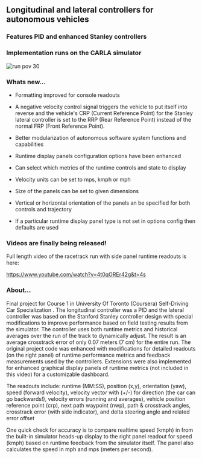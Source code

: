 
## Longitudinal and lateral controllers for autonomous vehicles

### Features PID and enhanced Stanley controllers
### Implementation runs on the CARLA simulator

![run pov 30](demo/normrunpov30.gif)

### Whats new...

* Formatting improved for console readouts

* A negative velocity control signal triggers the vehicle to put itself into reverse and
  the vehicle's CRP (Current Reference Point) for the Stanley lateral controller is set to the RRP (Rear Reference Point) instead of the normal FRP (Front Reference Point).

- Better modularization of autonomous software system functions and capabilities

* Runtime display panels configuration options have been enhanced

* Can select which metrics of the runtime controls and state to display

* Velocity units can be set to mps, kmph or mph

* Size of the panels can be set to given dimensions

* Vertical or horizontal orientation of the panels an be specified for both controls and trajectory

* If a particular runtime display panel type is not set in options config then defaults are used

### Videos are finally being released!

Full length video of the racetrack run with side panel runtime readouts is here:

https://www.youtube.com/watch?v=4t0qOREr42g&t=4s

### About...

Final project for Course 1 in University Of Toronto (Coursera) Self-Driving Car Specialization . The longitudinal controller was a PID and the lateral controller was based on the Stanford Stanley controller design with special modifications to improve performance based on field testing results from the simulator. The controller uses both runtime metrics and historical averages over the run of the track to dynamically adjust. The result is an average crosstrack error of only 0.07 meters  (7 cm) for the entire run. The original project code was enhanced with modifications for detailed  readouts (on the right panel) of runtime performance metrics and feedback measurements used by the controllers. Extensions were also implemented for enhanced graphical display panels of runtime metrics (not included in this video) for a customizable dashboard.

The readouts include: runtime (MM:SS), position (x,y), orientation (yaw), speed (forward velocity), velocity vector with (+/-) for  direction (the  car can go backwards!), velocity errors (running and averages), vehicle position reference point (crp), next path waypoint (nwp), path & crosstrack angles, crosstrack error (with side indicator), and delta steering angle and related error offset

One quick check for accuracy is to compare realtime speed (kmph) in from the built-in simulator heads-up display to the right panel readout for speed (kmph) based on runtime feedback from the simulator itself. The panel also calculates the speed in mph and mps (meters per second).



